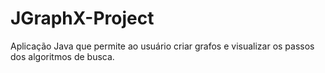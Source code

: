 # JGraphX-Project
Aplicação Java que permite ao usuário criar grafos e visualizar os passos dos algoritmos de busca.
